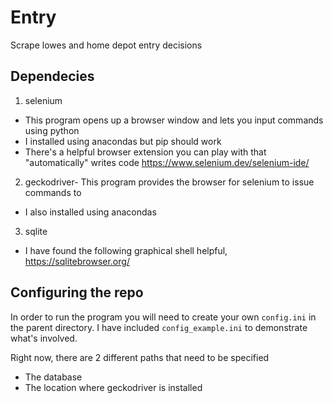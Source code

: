 # Entry
Scrape lowes and home depot entry decisions


## Dependecies
1. selenium
* This program opens up a browser window and lets you input commands using python
* I installed using anacondas but pip should work
* There's a helpful browser extension you can play with that "automatically" writes code
https://www.selenium.dev/selenium-ide/

2. geckodriver- This program provides the browser for selenium to issue commands to
* I also installed using anacondas

3. sqlite 
* I have found the following graphical shell helpful, https://sqlitebrowser.org/

## Configuring the repo
In order to run the program you will need to create your own `config.ini` in the parent directory. I have included `config_example.ini` to demonstrate what's involved.

Right now, there are 2 different paths that need to be specified
* The database
* The location where geckodriver is installed